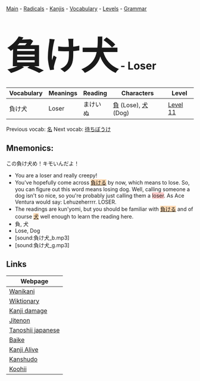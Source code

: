 <style> bigfont {font-size: 100px}</style>
[Main](../README.md) -
[Radicals](../radicals.md) -
[Kanjis](../kanjis.md) -
[Vocabulary](../vocabulary.md) -
[Levels](../levels.md) -
[Grammar](../grammar.md)
# <bigfont> 負け犬</bigfont> - Loser 

| Vocabulary | Meanings | Reading | Characters | Level |
| --- | --- | --- | --- | --- |
| 負け犬 | Loser | まけいぬ |  [負](../kanjis/負.md) (Lose), [犬](../kanjis/犬.md) (Dog) | [Level 11](../levels/wk_level11.md) |

Previous vocab: [名](名.md) Next vocab: [待ちぼうけ](待ちぼうけ.md) 

## Mnemonics:
この負け犬め！キモいんだよ！
* You are a loser and really creepy!
* You've hopefully come across <span style="background-color:#fed8b1"> [負ける](https://jisho.org/search/負ける)</span> by now, which means to lose. So, you can figure out this word means losing dog. Well, calling someone a dog isn't so nice, so you're probably just calling them a <span style="background-color:#ffcccb"> loser</span>. As Ace Ventura would say: Lehuzeherrrr. LOSER.
* The readings are kun'yomi, but you should be familiar with <span style="background-color:#fed8b1"> [負ける](https://jisho.org/search/負ける)</span> and of course <span style="background-color:#fed8b1"> [犬](https://jisho.org/search/犬)</span> well enough to learn the reading here.
* 負, 犬
* Lose, Dog
* [sound:負け犬_b.mp3]
* [sound:負け犬_g.mp3]


## Links 

| Webpage |
| --- |
| [Wanikani          ](https://www.wanikani.com/kanji/負け犬) |
| [Wiktionary        ](https://en.wiktionary.org/wiki/負け犬) |
| [Kanji damage      ](http://www.kanjidamage.com/kanji/search?utf8=✓&q=負け犬) |
| [Jitenon           ](https://jitenon.com/kanji/負け犬) |
| [Tanoshii japanese ](https://www.tanoshiijapanese.com/dictionary/kanji.cfm?k=負け犬) |
| [Baike             ](https://baike.baidu.com/item/負け犬) |
| [Kanji Alive       ](https://app.kanjialive.com/負け犬) |
| [Kanshudo          ](https://www.kanshudo.com/searchmn?q=負け犬) |
| [Koohii            ](https://kanji.koohii.com/study/kanji/負け犬) |
